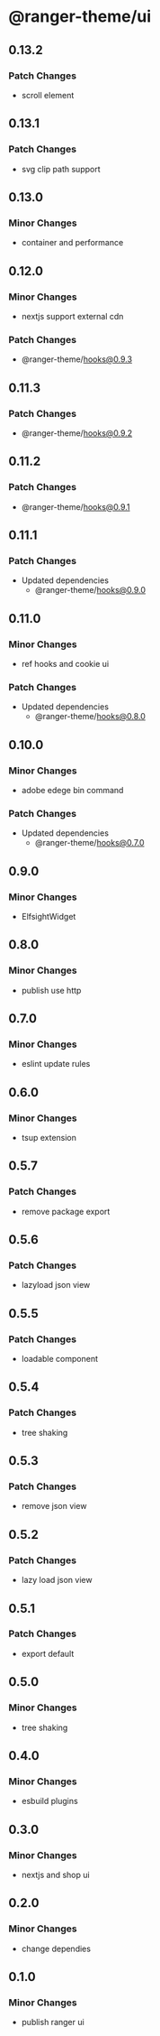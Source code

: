 # @ranger-theme/ui

## 0.13.2

### Patch Changes

- scroll element

## 0.13.1

### Patch Changes

- svg clip path support

## 0.13.0

### Minor Changes

- container and performance

## 0.12.0

### Minor Changes

- nextjs support external cdn

### Patch Changes

- @ranger-theme/hooks@0.9.3

## 0.11.3

### Patch Changes

- @ranger-theme/hooks@0.9.2

## 0.11.2

### Patch Changes

- @ranger-theme/hooks@0.9.1

## 0.11.1

### Patch Changes

- Updated dependencies
  - @ranger-theme/hooks@0.9.0

## 0.11.0

### Minor Changes

- ref hooks and cookie ui

### Patch Changes

- Updated dependencies
  - @ranger-theme/hooks@0.8.0

## 0.10.0

### Minor Changes

- adobe edege bin command

### Patch Changes

- Updated dependencies
  - @ranger-theme/hooks@0.7.0

## 0.9.0

### Minor Changes

- ElfsightWidget

## 0.8.0

### Minor Changes

- publish use http

## 0.7.0

### Minor Changes

- eslint update rules

## 0.6.0

### Minor Changes

- tsup extension

## 0.5.7

### Patch Changes

- remove package export

## 0.5.6

### Patch Changes

- lazyload json view

## 0.5.5

### Patch Changes

- loadable component

## 0.5.4

### Patch Changes

- tree shaking

## 0.5.3

### Patch Changes

- remove json view

## 0.5.2

### Patch Changes

- lazy load json view

## 0.5.1

### Patch Changes

- export default

## 0.5.0

### Minor Changes

- tree shaking

## 0.4.0

### Minor Changes

- esbuild plugins

## 0.3.0

### Minor Changes

- nextjs and shop ui

## 0.2.0

### Minor Changes

- change dependies

## 0.1.0

### Minor Changes

- publish ranger ui
